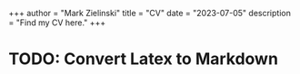 +++
author = "Mark Zielinski"
title = "CV"
date = "2023-07-05"
description = "Find my CV here."
+++

# TODO: Convert Latex to Markdown
